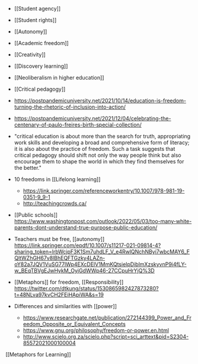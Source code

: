- [[Student agency]]
- [[Student rights]]
- [[Autonomy]]
- [[Academic freedom]]
- [[Creativity]]
- [[Discovery learning]]
- [[Neoliberalism in higher education]]
- [[Critical pedagogy]]

- https://postpandemicuniversity.net/2021/10/14/education-is-freedom-turning-the-rhetoric-of-inclusion-into-action/

- https://postpandemicuniversity.net/2021/12/04/celebrating-the-centenary-of-paulo-freires-birth-special-collection/

- &quot;critical education is about more than the search for truth, appropriating work skills and developing a broad and comprehensive form of literacy; it is also about the practice of freedom. Such a task suggests that critical pedagogy should shift not only the way people think but also encourage them to shape the world in which they find themselves for the better.&quot;

- 10 freedoms in [[Lifelong learning]]
	-  https://link.springer.com/referenceworkentry/10.1007/978-981-19-0351-9_9-1
	-  http://teachingcrowds.ca/

- [[Public schools]] https://www.washingtonpost.com/outlook/2022/05/03/too-many-white-parents-dont-understand-true-purpose-public-education/

- Teachers must be free, [[autonomy]] https://link.springer.com/epdf/10.1007/s11217-021-09814-4?sharing_token=lrbWcjpF3K1Sm7uhdLF_V_e4RwlQNchNByi7wbcMAY6_FQltWZhGH67v8lBhEQFTGzky4LAZn-oY82a7JQV1VuSG77lWp4EXcDElV1MmKQtsieIpDiblmXzskyvnP9i4fLY-w_BEqTBVgEJwHykM_OyjGdWWp46-27CCpuHrYjQ%3D

- [[Metaphors]] for freedom, [[Responsibility]] https://twitter.com/dtkung/status/1530865982427873280?t=48NLva97kvCH2FEiHApiWA&s=19

- Differences and similarities with [[power]]
	-  https://www.researchgate.net/publication/272144399_Power_and_Freedom_Opposite_or_Equivalent_Concepts
	-  https://www.gnu.org/philosophy/freedom-or-power.en.html
	-  http://www.scielo.org.za/scielo.php?script=sci_arttext&pid=S2304-85572021000100004

[[Metaphors for Learning]]
